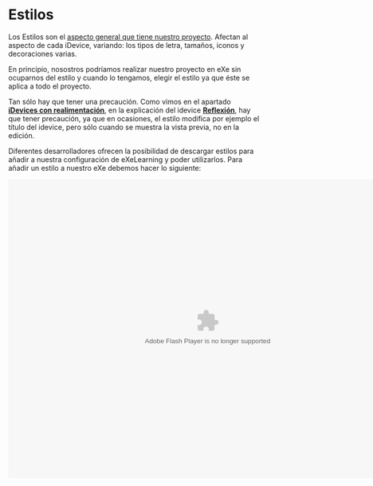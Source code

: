 
# Estilos

Los Estilos son el [aspecto general que tiene nuestro proyecto](http://exelearning.net/html_manual/exe_es/estilos.html). Afectan al aspecto de cada iDevice, variando: los tipos de letra, tamaños, iconos y decoraciones varias.

En principio, nosostros podríamos realizar nuestro proyecto en eXe sin ocuparnos del estilo y cuando lo tengamos, elegir el estilo ya que éste se aplica a todo el proyecto.

Tan sólo hay que tener una precaución. Como vimos en el apartado [**iDevices con realimentación**](1_idevices_con_realimentacin.html), en la explicación del idevice [**Reflexión**](reflexin.html), hay que tener precaución, ya que en ocasiones, el estilo modifica por ejemplo el título del idevice, pero sólo cuando se muestra la vista previa, no en la edición.

Diferentes desarrolladores ofrecen la posibilidad de descargar estilos para añadir a nuestra configuración de eXeLearning y poder utilizarlos. Para añadir un estilo a nuestro eXe debemos hacer lo siguiente:

<object data="http://catedu.es/materialesaularagon2013/moodle/exe/tut_estilos.swf" height="600" style="display: block; margin-left: auto; margin-right: auto;" type="application/x-shockwave-flash" width="800"><param name="src" value="http://catedu.es/materialesaularagon2013/moodle/exe/tut_estilos.swf"/></object>
